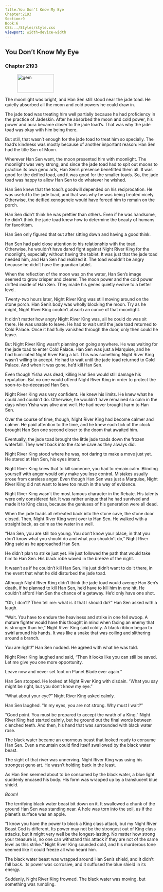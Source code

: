 ```yaml
---
Title:You Don’t Know My Eye 
Chapter:2193 
Section:9 
Book:6 
CSS:../Styles/style.css 
viewport: width=device-width
---
```

  
## You Don’t Know My Eye
### Chapter 2193
  
<figure>
	<img src="../Images/gem.gif" alt="gem" id="gem" width="120" height="60" />
</figure>
  

  
The moonlight was bright, and Han Sen still stood near the jade toad. He quietly absorbed all the moon and cold powers he could draw in.

The jade toad was treating him well partially because he had proficiency in the practice of Jadeskin. After he absorbed the moon and cold power, his power and aura became closer to the jade toad’s. That was why the jade toad was okay with him being there.

But still, that wasn’t enough for the jade toad to treat him so specially. The toad’s kindness was mostly because of another important reason: Han Sen had the title Son of Moon.

Wherever Han Sen went, the moon presented him with moonlight. The moonlight was very strong, and since the jade toad had to spit out moons to practice its own geno arts, Han Sen’s presence benefitted them all. It was good for the deified toad, and it was good for the smaller toads. So, the jade toad was happy to allow Han Sen to do whatever he wished.

Han Sen knew that the toad’s goodwill depended on his reciprocation. He was useful to the jade toad, and that was why he was being treated nicely. Otherwise, the deified xenogeneic would have forced him to remain on the porch.

Han Sen didn’t think he was prettier than others. Even if he was handsome, he didn’t think the jade toad knew how to determine the beauty of humans for favoritism.

Han Sen only figured that out after sitting down and having a good think.

Han Sen had paid close attention to his relationship with the toad. Otherwise, he wouldn’t have dared fight against Night River King for the moonlight, especially without having the tablet. It was just that the jade toad needed him, and Han Sen had realized it. The toad wouldn’t be angry because he didn’t have the guardian tablet.

When the reflection of the moon was on the water, Han Sen’s image seemed to grow crisper and clearer. The moon power and the cold power drifted inside of Han Sen. They made his genes quietly evolve to a better level.

Twenty-two hours later, Night River King was still moving around on the stone porch. Han Sen’s body was wholly blocking the moon. Try as he might, Night River King couldn’t absorb an ounce of that moonlight.

It didn’t matter how angry Night River King was, all he could do was sit there. He was unable to leave. He had to wait until the jade toad returned to Cold Palace. Once it had fully vanished through the door, only then could he leave.

But Night River King wasn’t planning on going anywhere. He was waiting for the jade toad to enter Cold Palace. Han Sen was just a Marquise, and he had humiliated Night River King a lot. This was something Night River King wasn’t willing to accept. He had to wait until the jade toad returned to Cold Palace. And when it was gone, he’d kill Han Sen.

Even though Yisha was dead, killing Han Sen would still damage his reputation. But no one would offend Night River King in order to protect the soon-to-be-deceased Han Sen.

Night River King was very confident. He knew his limits. He knew what he could and couldn’t do. Otherwise, he wouldn’t have remained so calm in the days when Yisha was alive and well. He had never brought harm to Han Sen.

Over the course of time, though, Night River King had become calmer and calmer. He paid attention to the time, and he knew each tick of the clock brought Han Sen one second closer to the doom that awaited him.

Eventually, the jade toad brought the little jade toads down the frozen waterfall. They went back into the stone cave as they always did.

Night River King stood where he was, not daring to make a move just yet. He stared at Han Sen, his eyes intent.

Night River King knew that to kill someone, you had to remain calm. Blinding yourself with anger would only make you lose control. Mistakes usually arose from careless anger. Even though Han Sen was just a Marquise, Night River King did not want to leave too much in the way of evidence.

Night River King wasn’t the most famous character in the Rebate. His talents were only considered fair. It was rather unique that he had survived and made it to King class, because the geniuses of his generation were all dead.

When the jade toads all retreated back into the stone cave, the stone door closed. Then, Night River King went over to Han Sen. He walked with a straight back, as calm as the water in a well.

“Han Sen, you are still too young. You don’t know your place, in that you don’t know what you should do and what you shouldn’t do,” Night River King said as he approached Han Sen.

He didn’t plan to strike just yet. He just followed the path that would take him to Han Sen. His black robe waved in the breeze of the night.

It wasn’t as if he couldn’t kill Han Sen. He just didn’t want to do it there, in the event that what he did disturbed the jade toad.

Although Night River King didn’t think the jade toad would avenge Han Sen’s death, if he planned to kill Han Sen, he’d have to kill him in one hit. He couldn’t afford Han Sen the chance of a getaway. He’d only have one shot.

“Oh, I don’t? Then tell me: what is it that I should do?” Han Sen asked with a laugh.

“Wait. You have to endure the heaviness and strike in one fell swoop. A mature fighter would have this thought in mind when facing an enemy that is stronger than he,” Night River King said coldly. A black ribbon began to swirl around his hands. It was like a snake that was coiling and slithering around a branch.

You are right!” Han Sen nodded. He agreed with what he was told.

Night River King laughed and said, “Then it looks like you can still be saved. Let me give you one more opportunity.

Leave now and never set foot on Planet Blade ever again.”

Han Sen stopped. He looked at Night River King with disdain. “What you say might be right, but you don’t know my eye.”

“What about your eye?” Night River King asked calmly.

Han Sen laughed. “In my eyes, you are not strong. Why must I wait?”

“Good point. You must be prepared to accept the wrath of a King.” Night River King had started calmly, but he ground out the final words between clenched teeth. And then, his hand that was surrounded with black water rose.

The black water became an enormous beast that looked ready to consume Han Sen. Even a mountain could find itself swallowed by the black water beast.

The sight of that river was unnerving. Night River King was using his strongest geno art. He wasn’t holding back in the least.

As Han Sen seemed about to be consumed by the black water, a blue light suddenly encased his body. His form was wrapped up by a translucent blue shield.

*Boom!*

The terrifying black water beast bit down on it. It swallowed a chunk of the ground Han Sen was standing near. A hole was torn into the soil, as if the planet’s surface was an apple.

“I know you have the power to block a King class attack, but my Night River Beast God is different. Its power may not be the strongest out of King class attacks, but it might very well be the longest-lasting. No matter how strong your treasure is, no one can withstand this attack if they are not of the same level as this strike.” Night River King sounded cold, and his murderous tone seemed like it could freeze all who heard him.

The black water beast was wrapped around Han Sen’s shield, and it didn’t fall back. Its power was corrosive, and it suffused the blue shield in its energy.

Suddenly, Night River King frowned. The black water was moving, but something was rumbling.